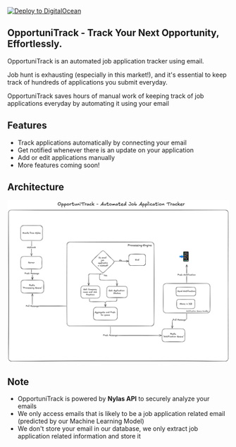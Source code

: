 [![Deploy to DigitalOcean](https://github.com/jamesshah/opportunitrack/actions/workflows/deploy.yml/badge.svg)](https://github.com/jamesshah/opportunitrack/actions/workflows/deploy.yml)

## OpportuniTrack - Track Your Next Opportunity, Effortlessly.

OpportuniTrack is an automated job application tracker using email.

Job hunt is exhausting (especially in this market!), and it's essential to keep track of hundreds of applications you submit everyday.

OpportuniTrack saves hours of manual work of keeping track of job applications everyday by automating it using your email

## Features

-   Track applications automatically by connecting your email
-   Get notified whenever there is an update on your application
-   Add or edit applications manually
-   More features coming soon!

## Architecture

![OpportuniTrack Architecture](opportunitrack-arch.png)

## Note

-   OpportuniTrack is powered by **Nylas API** to securely analyze your emails
-   We only access emails that is likely to be a job application related email (predicted by our Machine Learning Model)
-   We don't store your email in our database, we only extract job application related information and store it
